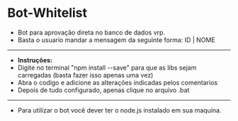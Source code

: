 # Bot-Whitelist

- Bot para aprovação direta no banco de dados vrp. 
- Basta o usuario mandar a mensagem da seguinte forma: ID | NOME
 
 -----------------------------------------------------------------------------------
 
* **Instruções:**
 * Digite no terminal "npm install --save" para que as libs sejam carregadas (basta fazer isso apenas uma vez)
 * Abra o codigo e adicione as alterações indicadas pelos comentarios 
 * Depois de tudo configurado, apenas clique no arquivo .bat
 
 ------------------------------------------------------------------------------------
 
 * Para utilizar o bot você dever ter o node.js instalado em sua maquina.
